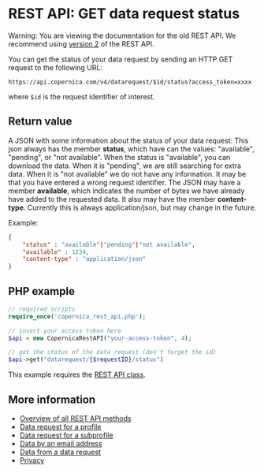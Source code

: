 # REST API: GET data request status

Warning: You are viewing the documentation for the old REST API. We recommend 
using [version 2](../restv4/rest-api.md) of the REST API.

You can get the status of your data request by sending an HTTP GET request 
to the following URL:

`https://api.copernica.com/v4/datarequest/$id/status?access_token=xxxx`

where `$id` is the request identifier of interest.

## Return value

A JSON with some information about the status of your data request:
This json always has the member **status**, which have can the values: "available",
"pending", or "not available". When the status is "available", you can download
the data. When it is "pending", we are still searching for extra data. When it
is "not available" we do not have any information. It may be that you have
entered a wrong request identifier. The JSON may have a member **available**,
which indicates the number of bytes we have already have added to the 
requested data. It also may have the member **content-type**. Currently this
is always application/json, but may change in the future.

Example:
```json
{
    "status" : "available"|"pending"|"not available",
    "available" : 1234,
    "content-type" : "application/json"
}
```

## PHP example

```php
// required scripts
require_once('copernica_rest_api.php');

// insert your access token here
$api = new CopernicaRestAPI("your-access-token", 4);

// get the status of the data request (don't forget the id)
$api->get("datarequest/{$requestID}/status")
```

This example requires the [REST API class](./rest-php).

## More information

* [Overview of all REST API methods](./rest-api.md)
* [Data request for a profile](./rest-post-profile-datarequest.md)
* [Data request for a subprofile](./rest-post-subprofile-datarequest.md)
* [Data by an email address](./rest-post-email-datarequest)
* [Data from a data request](./rest-get-datarequest-data)
* [Privacy](./privacy)
